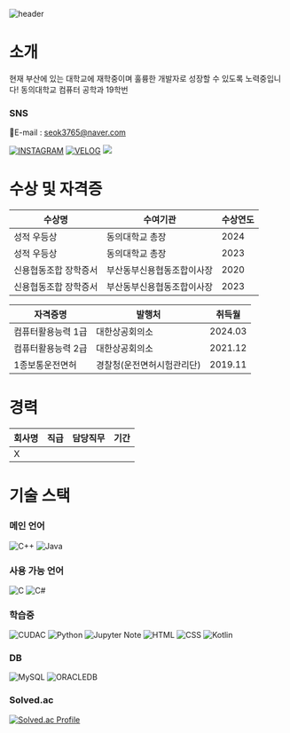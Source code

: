 ![header](https://capsule-render.vercel.app/api?type=waving&&&color=gradient&height=300&section=header&text=J_Coder&fontSize=90&animation=fadeIn&desc=Backend&descAlign=90)

# 소개

현재 부산에 있는 대학교에 재학중이며 훌륭한 개발자로 성장할 수 있도록 노력중입니다!
동의대학교 컴퓨터 공학과 19학번

### SNS

📧E-mail : seok3765@naver.com

[![INSTAGRAM](https://img.shields.io/badge/Instagram-E4405F?&style=for-the-badge&logo=Instagram&logoColor=white&link=https://www.instagram.com/min_seok.null/)](https://www.instagram.com/minseok.null/)
[![VELOG](https://img.shields.io/badge/velog-20C997?style=for-the-badge&logo=Velog&logoColor=white&link=https://velog.io/@seok3765)](https://velog.io/@seok3765)
<a href="https://www.linkedin.com/in/jcoder0424/"><img src="https://img.shields.io/badge/LinkedIn-0A66C2?style=for-the-badge&logo=linkedin&logoColor=white"></a>

# 수상 및 자격증

| 수상명                | 수여기관                   | 수상연도 |
| --------------------- | -------------------------- | -------- |
| 성적 우등상           | 동의대학교 총장            | 2024     |
| 성적 우등상           | 동의대학교 총장            | 2023     |
| 신용협동조합 장학증서 | 부산동부신용협동조합이사장 | 2020     |
| 신용협동조합 장학증서 | 부산동부신용협동조합이사장 | 2023     |


| 자격증명           | 발행처                     | 취득월  |
| ------------------ | -------------------------- | ------- |
| 컴퓨터활용능력 1급 | 대한상공회의소             | 2024.03 |
| 컴퓨터활용능력 2급 | 대한상공회의소             | 2021.12 |
| 1종보통운전면허    | 경찰청(운전면허시험관리단) | 2019.11 |

# 경력

| 회사명 | 직급 | 담당직무 | 기간 |
| ------ | ---- | -------- | ---- |
| X      |      |          |      |

# 기술 스택

### 메인 언어

![C++](https://img.shields.io/badge/C++-00599C.svg?&style=for-the-badge&logo=C%2B%2B&logoColor=white)
![Java](https://img.shields.io/badge/JAVA-2F2625.svg?&style=for-the-badge&logo=CoffeeScript&logoColor=white)

### 사용 가능 언어

![C](https://img.shields.io/badge/C-A8B9CC.svg?&style=for-the-badge&logo=C&logoColor=white)
![C#](https://img.shields.io/badge/C%23-239120.svg?&style=for-the-badge&logo=Csharp&logoColor=white)

### 학습중

![CUDAC](https://img.shields.io/badge/CUDA%20C-76B900.svg?&style=for-the-badge&logo=NVIDIA&logoColor=white)
![Python](https://img.shields.io/badge/Python-3766AB.svg?&style=for-the-badge&logo=Python&logoColor=white)
![Jupyter Note](https://img.shields.io/badge/Jupyter%20Note-F37626.svg?&style=for-the-badge&logo=Jupyter&logoColor=white)
![HTML](https://img.shields.io/badge/HTML5-E34F26.svg?&style=for-the-badge&logo=HTML5&logoColor=white)
![CSS](https://img.shields.io/badge/CSS3-1572B6.svg?&style=for-the-badge&logo=CSS3&logoColor=white)
![Kotlin](https://img.shields.io/badge/Kotlin-7F52FF.svg?&style=for-the-badge&logo=Kotlin&logoColor=white)

### DB

![MySQL](https://img.shields.io/badge/MySQL-4479A1.svg?&style=for-the-badge&logo=MySQL&logoColor=white)
![ORACLEDB](https://img.shields.io/badge/ORACLE%20DB-F80000.svg?&style=for-the-badge&logo=Oracle&logoColor=white)

### Solved.ac

[![Solved.ac Profile](http://mazassumnida.wtf/api/v2/generate_badge?boj=seok3765)](https://solved.ac/seok3765/)
